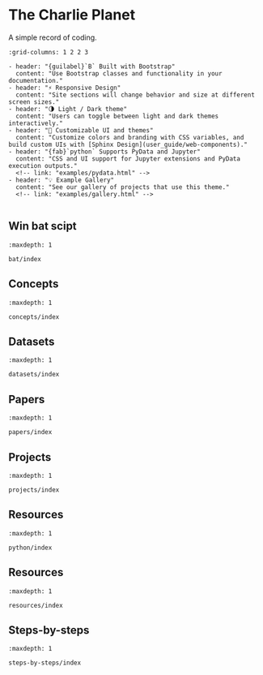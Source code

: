 # The Charlie Planet
A simple record of coding.

```{gallery-grid}
:grid-columns: 1 2 2 3

- header: "{guilabel}`B` Built with Bootstrap"
  content: "Use Bootstrap classes and functionality in your documentation."
- header: "⚡ Responsive Design"
  content: "Site sections will change behavior and size at different screen sizes."
- header: "🌗 Light / Dark theme"
  content: "Users can toggle between light and dark themes interactively."
- header: "🎨 Customizable UI and themes"
  content: "Customize colors and branding with CSS variables, and build custom UIs with [Sphinx Design](user_guide/web-components)."
- header: "{fab}`python` Supports PyData and Jupyter"
  content: "CSS and UI support for Jupyter extensions and PyData execution outputs."
  <!-- link: "examples/pydata.html" -->
- header: "💡 Example Gallery"
  content: "See our gallery of projects that use this theme."
  <!-- link: "examples/gallery.html" -->
```

```{seealso}

```


## Win bat scipt


```{toctree}
:maxdepth: 1

bat/index
```


## Concepts

```{toctree}
:maxdepth: 1

concepts/index
```


## Datasets

```{toctree}
:maxdepth: 1

datasets/index
```


## Papers

```{toctree}
:maxdepth: 1

papers/index
```


## Projects

```{toctree}
:maxdepth: 1

projects/index
```


## Resources

```{toctree}
:maxdepth: 1

python/index
```


## Resources

```{toctree}
:maxdepth: 1

resources/index
```


## Steps-by-steps

```{toctree}
:maxdepth: 1

steps-by-steps/index
```